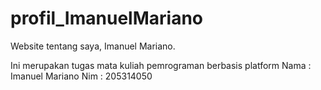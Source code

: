# profil_ImanuelMariano
Website tentang saya, Imanuel Mariano.

Ini merupakan tugas mata kuliah pemrograman berbasis platform
Nama : Imanuel Mariano
Nim : 205314050
